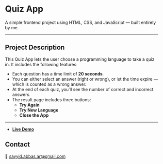 # Quiz App

A simple frontend project using HTML, CSS, and JavaScript — built entirely by me.

---

## Project Description

This Quiz App lets the user choose a programming language to take a quiz in. It includes the following features:

- Each question has a time limit of **20 seconds**.
- You can either select an answer (right or wrong), or let the time expire — which is counted as a wrong answer.
- At the end of each quiz, you’ll see the number of correct and incorrect answers.
- The result page includes three buttons:
  - **Try Again**
  - **Try New Language**
  - **Close the App**

---

- **[Live Demo](https://sayyid-abbas.github.io/quiz-app/)**

## Contact

📧 sayyid.abbas.ar@gmail.com
